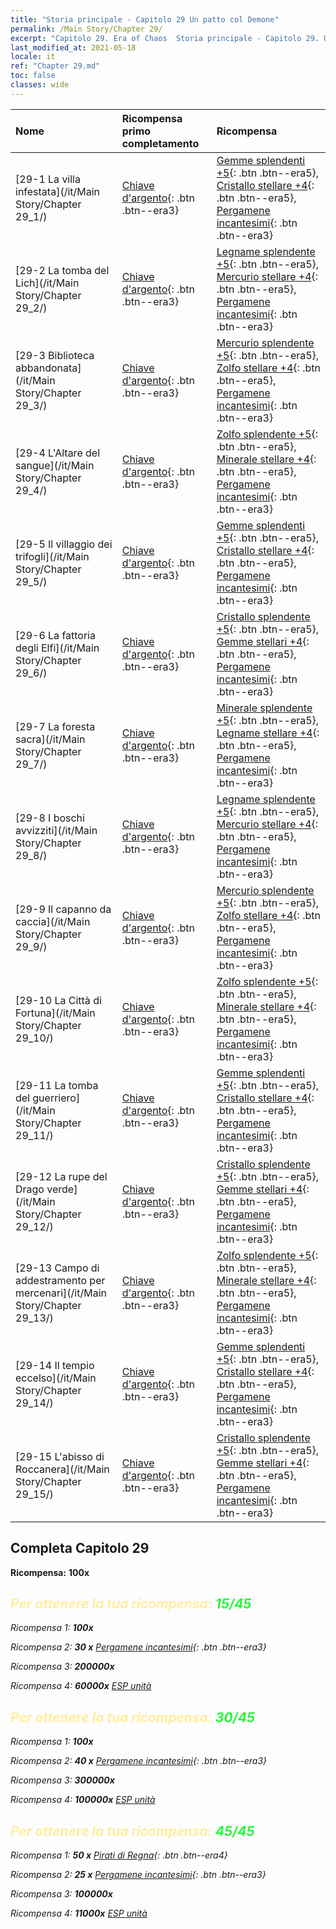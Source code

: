```yaml
---
title: "Storia principale - Capitolo 29 Un patto col Demone"
permalink: /Main Story/Chapter 29/
excerpt: "Capitolo 29. Era of Chaos  Storia principale - Capitolo 29. Un patto col Demone"
last_modified_at: 2021-05-18
locale: it
ref: "Chapter 29.md"
toc: false
classes: wide
---
```


  | Nome |  Ricompensa primo completamento | Ricompensa |
  |:------------|:------------|:------------| 
  | [29-1 La villa infestata](/it/Main Story/Chapter 29_1/) | [Chiave d'argento](/ItemsIT/con_693/){: .btn .btn--era3} | [Gemme splendenti +5](/ItemsIT/mat_100/){: .btn .btn--era5}, [Cristallo stellare +4](/ItemsIT/mat_94/){: .btn .btn--era5}, [Pergamene incantesimi](/ItemsIT/con_694/){: .btn .btn--era3} |
  | [29-2 La tomba del Lich](/it/Main Story/Chapter 29_2/) | [Chiave d'argento](/ItemsIT/con_693/){: .btn .btn--era3} | [Legname splendente +5](/ItemsIT/mat_97/){: .btn .btn--era5}, [Mercurio stellare +4](/ItemsIT/mat_91/){: .btn .btn--era5}, [Pergamene incantesimi](/ItemsIT/con_694/){: .btn .btn--era3} |
  | [29-3 Biblioteca abbandonata](/it/Main Story/Chapter 29_3/) | [Chiave d'argento](/ItemsIT/con_693/){: .btn .btn--era3} | [Mercurio splendente +5](/ItemsIT/mat_98/){: .btn .btn--era5}, [Zolfo stellare +4](/ItemsIT/mat_92/){: .btn .btn--era5}, [Pergamene incantesimi](/ItemsIT/con_694/){: .btn .btn--era3} |
  | [29-4 L'Altare del sangue](/it/Main Story/Chapter 29_4/) | [Chiave d'argento](/ItemsIT/con_693/){: .btn .btn--era3} | [Zolfo splendente +5](/ItemsIT/mat_99/){: .btn .btn--era5}, [Minerale stellare +4](/ItemsIT/mat_89/){: .btn .btn--era5}, [Pergamene incantesimi](/ItemsIT/con_694/){: .btn .btn--era3} |
  | [29-5 Il villaggio dei trifogli](/it/Main Story/Chapter 29_5/) | [Chiave d'argento](/ItemsIT/con_693/){: .btn .btn--era3} | [Gemme splendenti +5](/ItemsIT/mat_100/){: .btn .btn--era5}, [Cristallo stellare +4](/ItemsIT/mat_94/){: .btn .btn--era5}, [Pergamene incantesimi](/ItemsIT/con_694/){: .btn .btn--era3} |
  | [29-6 La fattoria degli Elfi](/it/Main Story/Chapter 29_6/) | [Chiave d'argento](/ItemsIT/con_693/){: .btn .btn--era3} | [Cristallo splendente +5](/ItemsIT/mat_101/){: .btn .btn--era5}, [Gemme stellari +4](/ItemsIT/mat_93/){: .btn .btn--era5}, [Pergamene incantesimi](/ItemsIT/con_694/){: .btn .btn--era3} |
  | [29-7 La foresta sacra](/it/Main Story/Chapter 29_7/) | [Chiave d'argento](/ItemsIT/con_693/){: .btn .btn--era3} | [Minerale splendente +5](/ItemsIT/mat_96/){: .btn .btn--era5}, [Legname stellare +4](/ItemsIT/mat_90/){: .btn .btn--era5}, [Pergamene incantesimi](/ItemsIT/con_694/){: .btn .btn--era3} |
  | [29-8 I boschi avvizziti](/it/Main Story/Chapter 29_8/) | [Chiave d'argento](/ItemsIT/con_693/){: .btn .btn--era3} | [Legname splendente +5](/ItemsIT/mat_97/){: .btn .btn--era5}, [Mercurio stellare +4](/ItemsIT/mat_91/){: .btn .btn--era5}, [Pergamene incantesimi](/ItemsIT/con_694/){: .btn .btn--era3} |
  | [29-9 Il capanno da caccia](/it/Main Story/Chapter 29_9/) | [Chiave d'argento](/ItemsIT/con_693/){: .btn .btn--era3} | [Mercurio splendente +5](/ItemsIT/mat_98/){: .btn .btn--era5}, [Zolfo stellare +4](/ItemsIT/mat_92/){: .btn .btn--era5}, [Pergamene incantesimi](/ItemsIT/con_694/){: .btn .btn--era3} |
  | [29-10 La Città di Fortuna](/it/Main Story/Chapter 29_10/) | [Chiave d'argento](/ItemsIT/con_693/){: .btn .btn--era3} | [Zolfo splendente +5](/ItemsIT/mat_99/){: .btn .btn--era5}, [Minerale stellare +4](/ItemsIT/mat_89/){: .btn .btn--era5}, [Pergamene incantesimi](/ItemsIT/con_694/){: .btn .btn--era3} |
  | [29-11 La tomba del guerriero](/it/Main Story/Chapter 29_11/) | [Chiave d'argento](/ItemsIT/con_693/){: .btn .btn--era3} | [Gemme splendenti +5](/ItemsIT/mat_100/){: .btn .btn--era5}, [Cristallo stellare +4](/ItemsIT/mat_94/){: .btn .btn--era5}, [Pergamene incantesimi](/ItemsIT/con_694/){: .btn .btn--era3} |
  | [29-12 La rupe del Drago verde](/it/Main Story/Chapter 29_12/) | [Chiave d'argento](/ItemsIT/con_693/){: .btn .btn--era3} | [Cristallo splendente +5](/ItemsIT/mat_101/){: .btn .btn--era5}, [Gemme stellari +4](/ItemsIT/mat_93/){: .btn .btn--era5}, [Pergamene incantesimi](/ItemsIT/con_694/){: .btn .btn--era3} |
  | [29-13 Campo di addestramento per mercenari](/it/Main Story/Chapter 29_13/) | [Chiave d'argento](/ItemsIT/con_693/){: .btn .btn--era3} | [Zolfo splendente +5](/ItemsIT/mat_99/){: .btn .btn--era5}, [Minerale stellare +4](/ItemsIT/mat_89/){: .btn .btn--era5}, [Pergamene incantesimi](/ItemsIT/con_694/){: .btn .btn--era3} |
  | [29-14 Il tempio eccelso](/it/Main Story/Chapter 29_14/) | [Chiave d'argento](/ItemsIT/con_693/){: .btn .btn--era3} | [Gemme splendenti +5](/ItemsIT/mat_100/){: .btn .btn--era5}, [Cristallo stellare +4](/ItemsIT/mat_94/){: .btn .btn--era5}, [Pergamene incantesimi](/ItemsIT/con_694/){: .btn .btn--era3} |
  | [29-15 L'abisso di Roccanera](/it/Main Story/Chapter 29_15/) | [Chiave d'argento](/ItemsIT/con_693/){: .btn .btn--era3} | [Cristallo splendente +5](/ItemsIT/mat_101/){: .btn .btn--era5}, [Gemme stellari +4](/ItemsIT/mat_93/){: .btn .btn--era5}, [Pergamene incantesimi](/ItemsIT/con_694/){: .btn .btn--era3} |


## Completa Capitolo 29

 **Ricompensa:**  **100x** <i class="fas fa-gem"/>



## <span style="color: #ffeea0">Per ottenere la tua ricompensa: </span><span style="color: #27f73a">15/45</span>

 Ricompensa 1:  **100x** <i class="fas fa-gem"/>

 Ricompensa 2: **30 x** [Pergamene incantesimi](/ItemsIT/con_694/){: .btn .btn--era3}

 Ricompensa 3:  **200000x** <i class="fas fa-coins"/>

 Ricompensa 4:  **60000x** [ESP unità](/ItemsIT/con_902/)



## <span style="color: #ffeea0">Per ottenere la tua ricompensa: </span><span style="color: #27f73a">30/45</span>

 Ricompensa 1:  **100x** <i class="fas fa-gem"/>

 Ricompensa 2: **40 x** [Pergamene incantesimi](/ItemsIT/con_694/){: .btn .btn--era3}

 Ricompensa 3:  **300000x** <i class="fas fa-coins"/>

 Ricompensa 4:  **100000x** [ESP unità](/ItemsIT/con_902/)



## <span style="color: #ffeea0">Per ottenere la tua ricompensa: </span><span style="color: #27f73a">45/45</span>

 Ricompensa 1: **50 x** [Pirati di Regna](/ItemsIT/unt_273/){: .btn .btn--era4}

 Ricompensa 2: **25 x** [Pergamene incantesimi](/ItemsIT/con_694/){: .btn .btn--era3}

 Ricompensa 3:  **100000x** <i class="fas fa-coins"/>

 Ricompensa 4:  **11000x** [ESP unità](/ItemsIT/con_902/)

